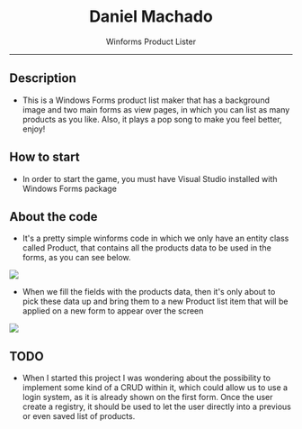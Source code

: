 <div align="center">  
  <h1>Daniel Machado</h1>
</div>

<p align="center">
  Winforms Product Lister
</p>

---

## Description

- This is a Windows Forms product list maker that has a background image and two main forms as view pages, in which you can list as many products as you like. Also, it plays a pop song to make you feel better, enjoy!

## How to start

- In order to start the game, you must have Visual Studio installed with Windows Forms package

## About the code

- It's a pretty simple winforms code in which we only have an entity class called Product, that contains all the products data to be used in the forms, as you can see below.
 
<a title="Winforms Product Lister">
  <img src="https://i.imgur.com/qfor7v1.png"/>
</a>

- When we fill the fields with the products data, then it's only about to pick these data up and bring them to a new Product list item that will be applied on a new form to appear over the screen

<a title="Winforms Product Lister">
  <img src="https://i.imgur.com/K3pdMeo.png"/>
</a>

## TODO

- When I started this project I was wondering about the possibility to implement some kind of a CRUD within it, which could allow us to use a login system, as it is already shown on the first form. Once the user create a registry, it should be used to let the user directly into a previous or even saved list of products. 